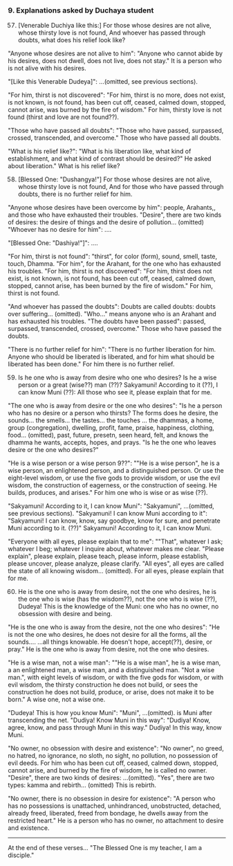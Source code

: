 ### 9. Explanations asked by Duchaya student

57. [Venerable Duchiya like this:] For those whose desires are not alive, whose
    thirsty love is not found,
And whoever has passed through doubts, what does his relief look like?

"Anyone whose desires are not alive to him": "Anyone who cannot abide by his
desires, does not dwell, does not live, does not stay." It is a
person who is not alive with his desires.

"[Like this Venerable Dudeya]": ...(omitted, see previous sections).

"For him, thirst is not discovered": "For him, thirst is no more, does not
exist, is not known, is not found, has been cut off, ceased, calmed down,
stopped, cannot arise, was burned by the fire of wisdom." For him, thirsty
love is not found (thirst and love are not found??).

"Those who have passed all doubts": "Those who have passed, surpassed, crossed,
transcended, and overcome." Those who have passed all doubts.

"What is his relief like?": "What is his liberation like, what kind of
establishment, and what kind of contrast should be desired?" He asked about
liberation." What is his relief like?

58. [Blessed One: "Dushangya!"] For those whose desires are not alive, whose
    thirsty love is not found,
And for those who have passed through doubts, there is no further relief for
him.

"Anyone whose desires have been overcome by him": people, Arahants,, and those who have exhausted their troubles.
"Desire", there are two kinds of desires: the desire of things and the desire of
pollution... (omitted) "Whoever has no desire for him": ....

"[Blessed One: "Dashiya!"]": ....

"For him, thirst is not found": "thirst", for color (form), sound, smell, taste,
touch, Dhamma. "For him", for the Arahant, for the one who has exhausted his
troubles. "For him, thirst is not discovered": "For him, thirst does not exist,
is not known, is not found, has been cut off, ceased, calmed down, stopped,
cannot arise, has been burned by the fire of wisdom." For him, thirst is not
found.

"And whoever has passed the doubts": Doubts are called doubts: doubts over
suffering... (omitted). "Who..." means anyone who is an Arahant and has
exhausted his troubles. "The doubts have been passed": passed, surpassed,
transcended, crossed, overcome." Those who have passed the doubts.

"There is no further relief for him": "There is no further liberation for him.
Anyone who should be liberated is liberated, and for him what should be
liberated has been done." For him there is no further relief.

59. Is he one who is away from desire who one who desires? Is he a wise person
    or a great (wise??) man (??)?
Sakyamuni! According to it (??), I can know Muni (??): All those who see it, please
explain that for me.

"The one who is away from desire or the one who desires": "Is he a person who
has no desire or a person who thirsts? The forms does he desire, the sounds...
the smells... the tastes... the touches ... the dhammas, a home, group
(congregation), dwelling, profit, fame, praise, happiness, clothing, food...
(omitted), past, future, presetn, seen heard, felt, and knows the dhamma he
wants, accepts, hopes, and prays. "Is he the one who leaves desire or the one
who desires?"

"He is a wise person or a wise person 9??": ""He is a wise person", he is a wise
person, an enlightened person, and a distinguished
person. Or use the eight-level
wisdom, or use the five gods to provide wisdom, or use the evil wisdom, the
construction of eagerness, or the construction of seeing. He builds, produces,
and arises." For him one who is wise or as wise (??).

"Sakyamuni! According to it, I can know Muni": "Sakyamuni", ...(omitted, see
previous sections). "Sakyamuni! I can know Muni according to it": "Sakyamuni! I
can know, know, say goodbye, know for sure, and penetrate Muni according to it.
(??)" Sakyamuni! According to it, I can know Muni.

"Everyone with all eyes, please explain that to me": ""That", whatever I ask;
whatever I beg; whatever I inquire about, whatever makes me clear. "Please
explain", please explain, please teach, please inform, please establish, please
uncover, please analyze, please clarify. "All eyes", all eyes are called the
state of all knowing wisdom... (omitted). For all eyes, please explain that for
me.

60. He is the one who is away from desire, not the one who desires, he is the
    one who is wise (has the wisdom??), not the one who is wise (??),
Dudeya! This is the knowledge of the Muni: one who has no owner, no
obsession with desire and being.

"He is the one who is away from the desire, not the one who desires": "He is not
the one who desires, he does not desire for all the forms, all the sounds....
...all things knowable. He doesn't hope, accept(??), desire, or pray." He is the
one who is away from desire, not the one who desires.

"He is a wise man, not a wise man": ""He is a wise man", he is a wise man, a an
enlightened man, a wise man, and a distinguished man. "Not a wise man.", with
eight levels of wisdom, or with the five gods for wisdom, or with evil wisdom,
the thirsty construction he does not build, or sees the construction he does not
build, produce, or arise, does not make it to be born." A wise one, not a wise
one.

"Dudeya! This is how you know Muni": "Muni", ...(omitted). is Muni after
transcending the net. "Dudiya! Know Muni in this way": "Dudiya! Know, agree,
know, and pass through Muni in this way." Dudiya! In this way, know Muni.

"No owner, no obsession with desire and existence": "No owner", no greed, no
hatred, no ignorance, no sloth, no sight, no pollution, no possession of evil
deeds. For him who has been cut off, ceased, calmed down, stopped, cannot arise,
and burned by the fire of wisdom, he is called no owner. "Desire", there are two
kinds of desires: ...(omitted). "Yes", there are two types: kamma and rebirth...
(omitted) This is rebirth.

"No owner, there is no obsession in desire for existence": "A person who has no
possessions is unattached, unhindranced, unobstructed, detached, already freed,
liberated, freed from bondage, he dwells away from the restricted heart." He is
a person who has no owner, no attachment to desire and existence.

---

At the end of these verses... "The Blessed One is my teacher, I am a disciple."

